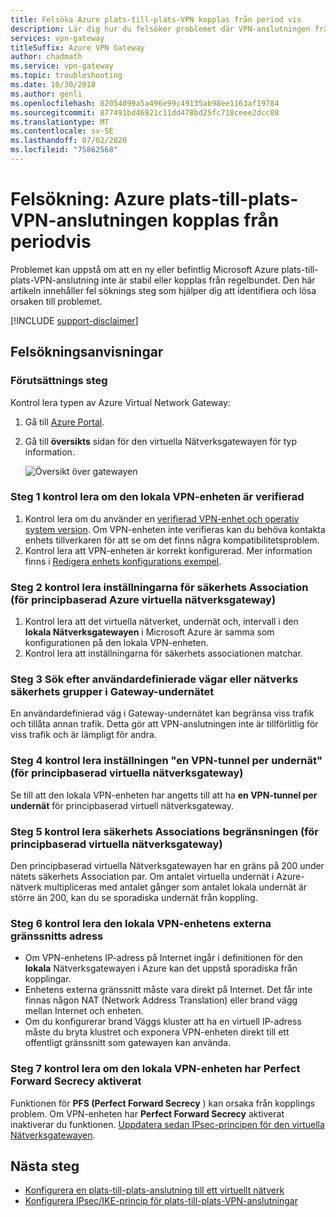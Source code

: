```yaml
---
title: Felsöka Azure plats-till-plats-VPN kopplas från period vis
description: Lär dig hur du felsöker problemet där VPN-anslutningen från plats till plats kopplas från regelbundet.
services: vpn-gateway
titleSuffix: Azure VPN Gateway
author: chadmath
ms.service: vpn-gateway
ms.topic: troubleshooting
ms.date: 10/30/2018
ms.author: genli
ms.openlocfilehash: 82054099a5a496e99c49135ab98ee1163af19784
ms.sourcegitcommit: 877491bd46921c11dd478bd25fc718ceee2dcc08
ms.translationtype: MT
ms.contentlocale: sv-SE
ms.lasthandoff: 07/02/2020
ms.locfileid: "75862568"
---
```

# <a name="troubleshooting-azure-site-to-site-vpn-disconnects-intermittently"></a>Felsökning: Azure plats-till-plats-VPN-anslutningen kopplas från periodvis

Problemet kan uppstå om att en ny eller befintlig Microsoft Azure plats-till-plats-VPN-anslutning inte är stabil eller kopplas från regelbundet. Den här artikeln innehåller fel söknings steg som hjälper dig att identifiera och lösa orsaken till problemet. 

[!INCLUDE [support-disclaimer](../../includes/support-disclaimer.md)]

## <a name="troubleshooting-steps"></a>Felsökningsanvisningar

### <a name="prerequisite-step"></a>Förutsättnings steg

Kontrol lera typen av Azure Virtual Network Gateway:

1. Gå till [Azure Portal](https://portal.azure.com).
2. Gå till **översikts** sidan för den virtuella Nätverksgatewayen för typ information.
    
    ![Översikt över gatewayen](media/vpn-gateway-troubleshoot-site-to-site-disconnected-intermittently/gatewayoverview.png)

### <a name="step-1-check-whether-the-on-premises-vpn-device-is-validated"></a>Steg 1 kontrol lera om den lokala VPN-enheten är verifierad

1. Kontrol lera om du använder en [verifierad VPN-enhet och operativ system version](vpn-gateway-about-vpn-devices.md#devicetable). Om VPN-enheten inte verifieras kan du behöva kontakta enhets tillverkaren för att se om det finns några kompatibilitetsproblem.
2. Kontrol lera att VPN-enheten är korrekt konfigurerad. Mer information finns i [Redigera enhets konfigurations exempel](vpn-gateway-about-vpn-devices.md#editing).

### <a name="step-2-check-the-security-association-settingsfor-policy-based-azure-virtual-network-gateways"></a>Steg 2 kontrol lera inställningarna för säkerhets Association (för principbaserad Azure virtuella nätverksgateway)

1. Kontrol lera att det virtuella nätverket, undernät och, intervall i den **lokala Nätverksgatewayen** i Microsoft Azure är samma som konfigurationen på den lokala VPN-enheten.
2. Kontrol lera att inställningarna för säkerhets associationen matchar.

### <a name="step-3-check-for-user-defined-routes-or-network-security-groups-on-gateway-subnet"></a>Steg 3 Sök efter användardefinierade vägar eller nätverks säkerhets grupper i Gateway-undernätet

En användardefinierad väg i Gateway-undernätet kan begränsa viss trafik och tillåta annan trafik. Detta gör att VPN-anslutningen inte är tillförlitlig för viss trafik och är lämpligt för andra. 

### <a name="step-4-check-the-one-vpn-tunnel-per-subnet-pair-setting-for-policy-based-virtual-network-gateways"></a>Steg 4 kontrol lera inställningen "en VPN-tunnel per undernät" (för principbaserad virtuella nätverksgateway)

Se till att den lokala VPN-enheten har angetts till att ha **en VPN-tunnel per undernät** för principbaserad virtuell nätverksgateway.

### <a name="step-5-check-for-security-association-limitation-for-policy-based-virtual-network-gateways"></a>Steg 5 kontrol lera säkerhets Associations begränsningen (för principbaserad virtuella nätverksgateway)

Den principbaserad virtuella Nätverksgatewayen har en gräns på 200 under nätets säkerhets Association par. Om antalet virtuella undernät i Azure-nätverk multipliceras med antalet gånger som antalet lokala undernät är större än 200, kan du se sporadiska undernät från koppling.

### <a name="step-6-check-on-premises-vpn-device-external-interface-address"></a>Steg 6 kontrol lera den lokala VPN-enhetens externa gränssnitts adress

- Om VPN-enhetens IP-adress på Internet ingår i definitionen för den **lokala** Nätverksgatewayen i Azure kan det uppstå sporadiska från kopplingar.
- Enhetens externa gränssnitt måste vara direkt på Internet. Det får inte finnas någon NAT (Network Address Translation) eller brand vägg mellan Internet och enheten.
-  Om du konfigurerar brand Väggs kluster att ha en virtuell IP-adress måste du bryta klustret och exponera VPN-enheten direkt till ett offentligt gränssnitt som gatewayen kan använda.

### <a name="step-7-check-whether-the-on-premises-vpn-device-has-perfect-forward-secrecy-enabled"></a>Steg 7 kontrol lera om den lokala VPN-enheten har Perfect Forward Secrecy aktiverat

Funktionen för **PFS (Perfect Forward Secrecy** ) kan orsaka från kopplings problem. Om VPN-enheten har **Perfect Forward Secrecy** aktiverat inaktiverar du funktionen. [Uppdatera sedan IPsec-principen för den virtuella Nätverksgatewayen](vpn-gateway-ipsecikepolicy-rm-powershell.md#managepolicy).

## <a name="next-steps"></a>Nästa steg

- [Konfigurera en plats-till-plats-anslutning till ett virtuellt nätverk](vpn-gateway-howto-site-to-site-resource-manager-portal.md)
- [Konfigurera IPsec/IKE-princip för plats-till-plats-VPN-anslutningar](vpn-gateway-ipsecikepolicy-rm-powershell.md)

